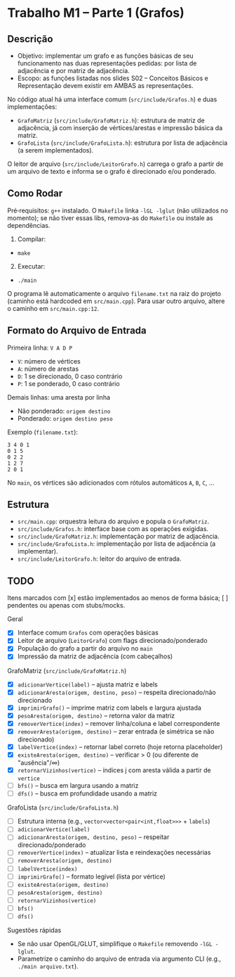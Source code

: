 # Trabalho M1 – Parte 1 (Grafos)

## Descrição
- Objetivo: implementar um grafo e as funções básicas de seu funcionamento nas duas representações pedidas: por lista de adjacência e por matriz de adjacência.
- Escopo: as funções listadas nos slides S02 – Conceitos Básicos e Representação devem existir em AMBAS as representações.

No código atual há uma interface comum (`src/include/Grafos.h`) e duas implementações:
- `GrafoMatriz` (`src/include/GrafoMatriz.h`): estrutura de matriz de adjacência, já com inserção de vértices/arestas e impressão básica da matriz.
- `GrafoLista` (`src/include/GrafoLista.h`): estrutura por lista de adjacência (a serem implementados).

O leitor de arquivo (`src/include/LeitorGrafo.h`) carrega o grafo a partir de um arquivo de texto e informa se o grafo é direcionado e/ou ponderado.

## Como Rodar
Pré‑requisitos: `g++` instalado. O `Makefile` linka `-lGL -lglut` (não utilizados no momento); se não tiver essas libs, remova-as do `Makefile` ou instale as dependências.

1) Compilar:
- `make`

2) Executar:
- `./main`

O programa lê automaticamente o arquivo `filename.txt` na raiz do projeto (caminho está hardcoded em `src/main.cpp`). Para usar outro arquivo, altere o caminho em `src/main.cpp:12`.

## Formato do Arquivo de Entrada
Primeira linha: `V A D P`
- `V`: número de vértices
- `A`: número de arestas
- `D`: 1 se direcionado, 0 caso contrário
- `P`: 1 se ponderado, 0 caso contrário

Demais linhas: uma aresta por linha
- Não ponderado: `origem destino`
- Ponderado: `origem destino peso`

Exemplo (`filename.txt`):
```
3 4 0 1
0 1 5
0 2 2
1 2 7
2 0 1
```

No `main`, os vértices são adicionados com rótulos automáticos `A`, `B`, `C`, …

## Estrutura
- `src/main.cpp`: orquestra leitura do arquivo e popula o `GrafoMatriz`.
- `src/include/Grafos.h`: interface base com as operações exigidas.
- `src/include/GrafoMatriz.h`: implementação por matriz de adjacência.
- `src/include/GrafoLista.h`: implementação por lista de adjacência (a implementar).
- `src/include/LeitorGrafo.h`: leitor do arquivo de entrada.

## TODO
Itens marcados com [x] estão implementados ao menos de forma básica; [ ] pendentes ou apenas com stubs/mocks.

Geral
- [x] Interface comum `Grafos` com operações básicas
- [x] Leitor de arquivo (`LeitorGrafo`) com flags direcionado/ponderado
- [x] População do grafo a partir do arquivo no `main`
- [x] Impressão da matriz de adjacência (com cabeçalhos)

GrafoMatriz (`src/include/GrafoMatriz.h`)
- [x] `adicionarVertice(label)` – ajusta matriz e labels
- [x] `adicionarAresta(origem, destino, peso)` – respeita direcionado/não direcionado
- [x] `imprimirGrafo()` – imprime matriz com labels e largura ajustada
- [x] `pesoAresta(origem, destino)` – retorna valor da matriz
- [x] `removerVertice(index)` – remover linha/coluna e label correspondente
- [x] `removerAresta(origem, destino)` – zerar entrada (e simétrica se não direcionado)
- [x] `labelVertice(index)` – retornar label correto (hoje retorna placeholder)
- [x] `existeAresta(origem, destino)` – verificar > 0 (ou diferente de "ausência"/∞)
- [x] `retornarVizinhos(vertice)` – índices j com aresta válida a partir de `vertice`
- [ ] `bfs()` – busca em largura usando a matriz
- [ ] `dfs()` – busca em profundidade usando a matriz

GrafoLista (`src/include/GrafoLista.h`)
- [ ] Estrutura interna (e.g., `vector<vector<pair<int,float>>>` + `labels`)
- [ ] `adicionarVertice(label)`
- [ ] `adicionarAresta(origem, destino, peso)` – respeitar direcionado/ponderado
- [ ] `removerVertice(index)` – atualizar lista e reindexações necessárias
- [ ] `removerAresta(origem, destino)`
- [ ] `labelVertice(index)`
- [ ] `imprimirGrafo()` – formato legível (lista por vértice)
- [ ] `existeAresta(origem, destino)`
- [ ] `pesoAresta(origem, destino)`
- [ ] `retornarVizinhos(vertice)`
- [ ] `bfs()`
- [ ] `dfs()`

Sugestões rápidas
- Se não usar OpenGL/GLUT, simplifique o `Makefile` removendo `-lGL -lglut`.
- Parametrize o caminho do arquivo de entrada via argumento CLI (e.g., `./main arquivo.txt`).
